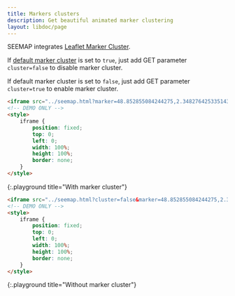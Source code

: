 ```yaml
---
title: Markers clusters
description: Get beautiful animated marker clustering
layout: libdoc/page
---
```

SEEMAP integrates [Leaflet Marker Cluster](https://github.com/Leaflet/Leaflet.markercluster).

If [default marker cluster](settings.html) is set to `true`, just add GET parameter `cluster=false` to disable marker cluster.

If default marker cluster is set to `false`, just add GET parameter `cluster=true` to enable marker cluster.


```html
<iframe src="../seemap.html?marker=48.852855084244275,2.3482764253351434,Paris&marker=47.05692600913301,2.309900469185777&marker=43.348569315109174,5.374661932049889,Marseille&zoom=2"></iframe>
<!-- DEMO ONLY -->
<style>
    iframe {
        position: fixed;
        top: 0;
        left: 0;
        width: 100%;
        height: 100%;
        border: none;
    }
</style>
```
{:.playground title="With marker cluster"}

```html
<iframe src="../seemap.html?cluster=false&marker=48.852855084244275,2.3482764253351434,Paris&marker=47.05692600913301,2.309900469185777&marker=43.348569315109174,5.374661932049889,Marseille&zoom=2"></iframe>
<!-- DEMO ONLY -->
<style>
    iframe {
        position: fixed;
        top: 0;
        left: 0;
        width: 100%;
        height: 100%;
        border: none;
    }
</style>
```
{:.playground title="Without marker cluster"}

